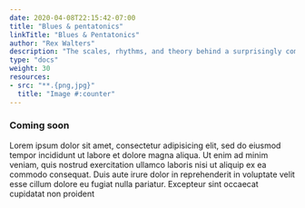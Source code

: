 ```yaml
---
date: 2020-04-08T22:15:42-07:00
title: "Blues & pentatonics"
linkTitle: "Blues & Pentatonics"
author: "Rex Walters"
description: "The scales, rhythms, and theory behind a surprisingly complex form"
type: "docs"
weight: 30
resources:
- src: "**.{png,jpg}"
  title: "Image #:counter"
---
```


### Coming soon

Lorem ipsum dolor sit amet, consectetur adipisicing elit, sed do eiusmod tempor incididunt ut labore et dolore magna aliqua. Ut enim ad minim veniam, quis nostrud exercitation ullamco laboris nisi ut aliquip ex ea commodo consequat. Duis aute irure dolor in reprehenderit in voluptate velit esse cillum dolore eu fugiat nulla pariatur. Excepteur sint occaecat cupidatat non proident
